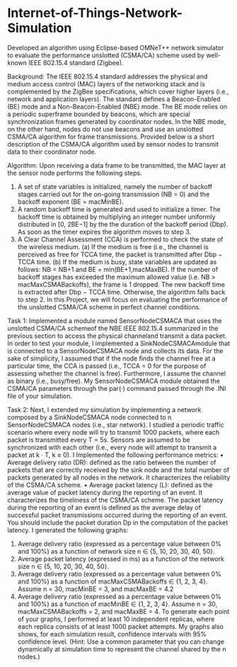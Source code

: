 # Internet-of-Things-Network-Simulation
Developed an algorithm using Eclipse-based OMNeT++ network simulator to evaluate the performance unslotted (CSMA/CA) scheme used by well-known IEEE 802.15.4 standard (Zigbee).

Background:
	The IEEE 802.15.4 standard addresses the physical and medium access control (MAC) layers of the networking stack and is complemented by the ZigBee specifications, which cover higher layers (i.e., network and application layers). The standard defines a Beacon-Enabled (BE) mode and a Non-Beacon-Enabled (NBE) mode. The BE mode relies on a periodic superframe bounded by beacons, which are special synchronization frames generated by coordinator nodes. In the NBE mode, on the other hand, nodes do not use beacons and use an unslotted CSMA/CA algorithm for frame transmissions. Provided below is a short description of the CSMA/CA algorithm used by sensor nodes to transmit data to their coordinator node.

Algorithm: 
	Upon receiving a data frame to be transmitted, the MAC layer at the sensor node performs the following steps.
1. A set of state variables is initialized, namely the number of backoff stages carried out for the on-going transmission (NB = 0) and the backoff exponent (BE = macMinBE).
2. A random backoff time is generated and used to initialize a timer. The backoff time is obtained by multiplying an integer number uniformly distributed in [0, 2BE−1] by the the duration of the backoff period (Dbp). As soon as the timer expires the algorithm
moves to step 3.
3. A Clear Channel Assessment (CCA) is performed to check the state of the wireless medium.
	(a) If the medium is free (i.e., the channel is perceived as free for TCCA time, the packet is transmitted after Dbp − TCCA time.
	(b) If the medium is busy, state variables are updated as follows: NB = NB+1 and BE = min(BE+1,macMaxBE). If the number of backoff stages has exceeded the maximum 					allowed value (i.e. NB > macMaxCSMABackoffs), the frame is 1 dropped. The new backoff time is extracted after Dbp − TCCA time. Otherwise, the algorithm falls back 				to step 2.
In this Project, we will focus on evaluating the performance of the unslotted CSMA/CA
scheme in perfect channel conditions.

Task 1:
	Implemented a module named SensorNodeCSMACA that uses the unslotted CSMA/CA schemeof the NBE IEEE 802.15.4 summarized in the previous section to access the physical channeland transmit a data packet. In order to test your module, I implemented a SinkNodeCSMACAmodule that is connected to a SensorNodeCSMACA node and collects its data. For the sake of simplicity, I assumed that if the node finds the channel free at a particular time, the CCA is passed (i.e., TCCA = 0 for the purpose of assessing whether the channel is free). Furthermore, I assume the channel as binary (i.e., busy/free). My SensorNodeCSMACA module obtained the CSMA/CA parameters through the par(·) command passed through the .INI file of your simulation.
	
Task 2:
	Next, I extended my  simulation by implementing a network composed by a SinkNodeCSMACA node connected to n SensorNodeCSMACA nodes (i.e., star network). I studied a periodic traffic scenario where every node will try to transmit 1000 packets, where each packet is transmitted every T = 5s. Sensors are assumed to be synchronized with each other (i.e., every node will attempt to transmit a packet at k · T, k ≥ 0). I Implemented the following performance metrics:
• Average delivery ratio (DR): defined as the ratio between the number of packets that are correctly received by the sink node and the total number of packets generated by all nodes in the network. It characterizes the reliability of the CSMA/CA scheme.
• Average packet latency (L): defined as the average value of packet latency during the reporting of an event. It characterizes the timeliness of the CSMA/CA scheme. The packet latency during the reporting of an event is defined as the average delay of successful packet transmissions occurred during the reporting of an event. You should include the packet duration Dp in the computation of the packet latency.
I generated the following graphs:
1. Average delivery ratio (expressed as a percentage value between 0% and 100%) as a function of network size n ∈ {5, 10, 20, 30, 40, 50}.
2. Average packet latency (expressed in ms) as a function of the network size n ∈ {5, 10, 20, 30, 40, 50}.
3. Average delivery ratio (expressed as a percentage value between 0% and 100%) as a function of macMaxCSMABackoffs ∈ {1, 2, 3, 4}. Assume n = 30, macMinBE = 3, and macMaxBE = 4.2
4. Average delivery ratio (expressed as a percentage value between 0% and 100%) as a function of macMinBE ∈ {1, 2, 3, 4}. Assume n = 30, macMaxCSMABackoffs = 2,
and macMaxBE = 4.
To generate each point of your graphs, I performed at least 10 independent
replicas, where each replica consists of at least 1000 packet attempts. My graphs also shows, for each simulation result, confidence intervals with 95% confidence level. (Hint: Use a common parameter that you can change dynamically at simulation time to represent the channel shared by the n nodes.)
